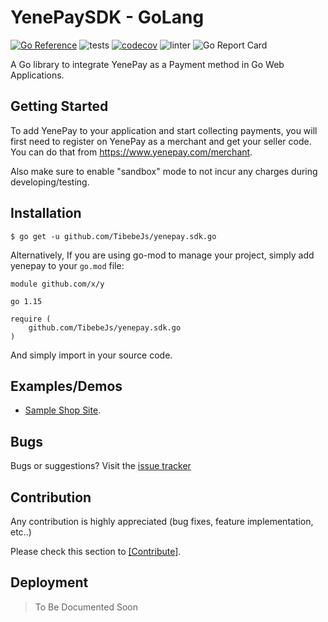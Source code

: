 # YenePaySDK - GoLang #
[![Go Reference](https://pkg.go.dev/badge/github.com/TibebeJs/yenepay.sdk.go.svg)](https://pkg.go.dev/github.com/TibebeJs/yenepay.sdk.go) 
![tests](https://github.com/TibebeJS/yenepay.sdk.go/workflows/tests/badge.svg)
[![codecov](https://codecov.io/gh/TibebeJS/yenepay.sdk.go/branch/main/graph/badge.svg?token=8M2G27NVA5)](https://codecov.io/gh/TibebeJS/yenepay.sdk.go)
![linter](https://github.com/TibebeJS/yenepay.sdk.go/workflows/linter/badge.svg)
![Go Report Card](https://goreportcard.com/badge/github.com/tibebejs/yenepay.sdk.go)

A Go library to integrate YenePay as a Payment method in Go Web Applications.

## Getting Started ##

To add YenePay to your application and start collecting payments, you will first need to register on YenePay as a merchant and get your seller code. You can do that from https://www.yenepay.com/merchant.

Also make sure to enable "sandbox" mode to not incur any charges during developing/testing.

## Installation ##

```
$ go get -u github.com/TibebeJs/yenepay.sdk.go
```

Alternatively, If you are using go-mod to manage your project, simply add yenepay to your `go.mod` file:

```
module github.com/x/y

go 1.15

require (
    github.com/TibebeJs/yenepay.sdk.go
)
```

And simply import in your source code.

## Examples/Demos ##

 - [Sample Shop Site](https://github.com/TibebeJs/yenepay.sample-shop.go/tree/main/).


## Bugs ##

Bugs or suggestions? Visit the [issue tracker](https://github.com/TibebeJS/yenepay.sdk.go/issues) 

## Contribution

Any contribution is highly appreciated (bug fixes, feature implementation, etc..)

Please check this section to [[Contribute]](CONTRIBUTING.md).


## Deployment ##

> To Be Documented Soon




